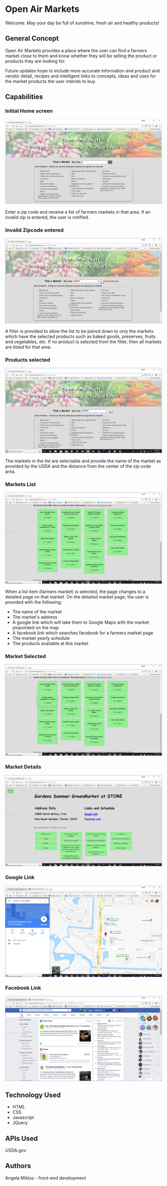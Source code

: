 __Open Air Markets__ 
====================

Welcome. May your day be full of sunshine, fresh air and healthy products! 

## General Concept

Open Air Markets provides a place where the user can find a farmers market
close to them and know whether they will be selling the product or 
products they are looking for.  

Future updates hope to include more accurate information and
product and vendor detail, recipes and intelligent links to concepts, ideas and uses for the market products the user intends to buy.

## Capabilities

### Initial Home screen

![Home Screen](screenshots/HomeNoZip.JPG)

Enter a zip code and receive a list of farmers markets in that area.
If an invalid zip is entered, the user is notified.  

### Invalid Zipcode entered

![Home Screen](screenshots/HomeBadZip.JPG)

A filter is provided to
allow the list to be paired down to only the markets which have the
selected products such as baked goods, preserves, fruits and vegetables,
etc. If no product is selected from the filter, then all markets are listed for that area.

### Products selected

![Home Screen](screenshots/HomeProdSel.JPG)

The markets in the list are selectable and provide the name of the 
market as provided by the USDA and the distance from the center of the
zip code area.

### Markets List

![Home List Screen](screenshots/HomeGoodZip.JPG)

When a list item (farmers market) is selected, the page changes to
a detailed page on that market.  On the detailed market page, the
user is provided with the following:

* The name of the market
* The market's address
* A google link which will take them to Google Maps with the market pinpointed
   on the map
* A facebook link which searches facebook for a farmers market page
* The market yearly schedule
* The products available at this market

### Market Selected

![Home List Screen](screenshots/HomeMarketSelected.JPG)

### Market Details

![Market Screen](screenshots/GardensSummerGreenMarket.JPG)

### Google Link

![Google Screen](screenshots/GSGMGoogleLink.JPG)

### Facebook Link

![Facebook Screen](screenshots/GSGMFacebookLink.JPG)

## Technology Used

* HTML
* CSS
* Javascript
* JQuery

## APIs Used

USDA.gov 

## Authors

Angela Miklos - front-end development
